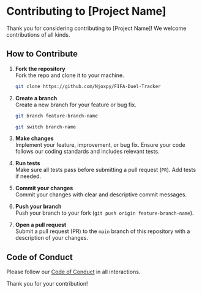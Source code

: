 # Contributing to [Project Name]

Thank you for considering contributing to [Project Name]! We welcome contributions of all kinds.

## How to Contribute

1. **Fork the repository**  
   Fork the repo and clone it to your machine.

   ```sh
   git clone https://github.com/Njoxpy/FIFA-Duel-Tracker
   ```

2. **Create a branch**  
   Create a new branch for your feature or bug fix.

   ```sh
   git branch feature-branch-name
   ```

   ```sh
   git switch branch-name
   ```

3. **Make changes**  
   Implement your feature, improvement, or bug fix. Ensure your code follows our coding standards and includes relevant tests.

4. **Run tests**  
   Make sure all tests pass before submitting a pull request (`PR`). Add tests if needed.

5. **Commit your changes**  
   Commit your changes with clear and descriptive commit messages.

6. **Push your branch**  
   Push your branch to your fork (`git push origin feature-branch-name`).

7. **Open a pull request**  
   Submit a pull request (PR) to the `main` branch of this repository with a description of your changes.

## Code of Conduct

Please follow our [Code of Conduct](CODE_OF_CONDUCT.md) in all interactions.

Thank you for your contribution!
